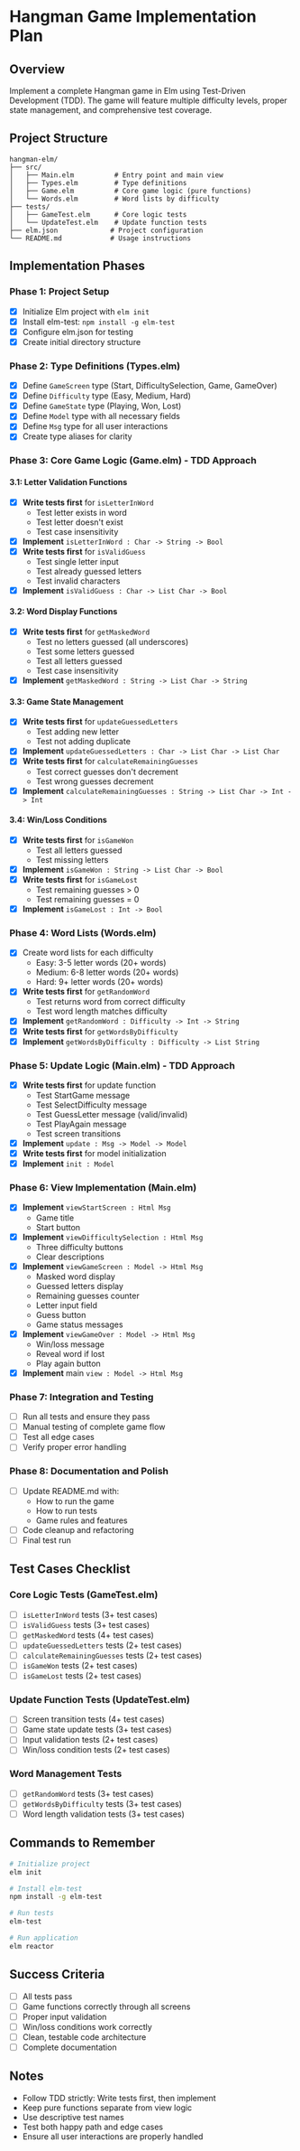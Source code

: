 # Hangman Game Implementation Plan

## Overview
Implement a complete Hangman game in Elm using Test-Driven Development (TDD). The game will feature multiple difficulty levels, proper state management, and comprehensive test coverage.

## Project Structure
```
hangman-elm/
├── src/
│   ├── Main.elm          # Entry point and main view
│   ├── Types.elm         # Type definitions
│   ├── Game.elm          # Core game logic (pure functions)
│   └── Words.elm         # Word lists by difficulty
├── tests/
│   ├── GameTest.elm      # Core logic tests
│   └── UpdateTest.elm    # Update function tests
├── elm.json             # Project configuration
└── README.md            # Usage instructions
```

## Implementation Phases

### Phase 1: Project Setup
- [x] Initialize Elm project with `elm init`
- [x] Install elm-test: `npm install -g elm-test`
- [x] Configure elm.json for testing
- [x] Create initial directory structure

### Phase 2: Type Definitions (Types.elm)
- [x] Define `GameScreen` type (Start, DifficultySelection, Game, GameOver)
- [x] Define `Difficulty` type (Easy, Medium, Hard)
- [x] Define `GameState` type (Playing, Won, Lost)
- [x] Define `Model` type with all necessary fields
- [x] Define `Msg` type for all user interactions
- [x] Create type aliases for clarity

### Phase 3: Core Game Logic (Game.elm) - TDD Approach

#### 3.1: Letter Validation Functions
- [x] **Write tests first** for `isLetterInWord`
  - Test letter exists in word
  - Test letter doesn't exist
  - Test case insensitivity
- [x] **Implement** `isLetterInWord : Char -> String -> Bool`
- [x] **Write tests first** for `isValidGuess`
  - Test single letter input
  - Test already guessed letters
  - Test invalid characters
- [x] **Implement** `isValidGuess : Char -> List Char -> Bool`

#### 3.2: Word Display Functions
- [x] **Write tests first** for `getMaskedWord`
  - Test no letters guessed (all underscores)
  - Test some letters guessed
  - Test all letters guessed
  - Test case insensitivity
- [x] **Implement** `getMaskedWord : String -> List Char -> String`

#### 3.3: Game State Management
- [x] **Write tests first** for `updateGuessedLetters`
  - Test adding new letter
  - Test not adding duplicate
- [x] **Implement** `updateGuessedLetters : Char -> List Char -> List Char`
- [x] **Write tests first** for `calculateRemainingGuesses`
  - Test correct guesses don't decrement
  - Test wrong guesses decrement
- [x] **Implement** `calculateRemainingGuesses : String -> List Char -> Int -> Int`

#### 3.4: Win/Loss Conditions
- [x] **Write tests first** for `isGameWon`
  - Test all letters guessed
  - Test missing letters
- [x] **Implement** `isGameWon : String -> List Char -> Bool`
- [x] **Write tests first** for `isGameLost`
  - Test remaining guesses > 0
  - Test remaining guesses = 0
- [x] **Implement** `isGameLost : Int -> Bool`

### Phase 4: Word Lists (Words.elm)
- [x] Create word lists for each difficulty
  - Easy: 3-5 letter words (20+ words)
  - Medium: 6-8 letter words (20+ words)
  - Hard: 9+ letter words (20+ words)
- [x] **Write tests first** for `getRandomWord`
  - Test returns word from correct difficulty
  - Test word length matches difficulty
- [x] **Implement** `getRandomWord : Difficulty -> Int -> String`
- [x] **Write tests first** for `getWordsByDifficulty`
- [x] **Implement** `getWordsByDifficulty : Difficulty -> List String`

### Phase 5: Update Logic (Main.elm) - TDD Approach
- [x] **Write tests first** for update function
  - Test StartGame message
  - Test SelectDifficulty message
  - Test GuessLetter message (valid/invalid)
  - Test PlayAgain message
  - Test screen transitions
- [x] **Implement** `update : Msg -> Model -> Model`
- [x] **Write tests first** for model initialization
- [x] **Implement** `init : Model`

### Phase 6: View Implementation (Main.elm)
- [x] **Implement** `viewStartScreen : Html Msg`
  - Game title
  - Start button
- [x] **Implement** `viewDifficultySelection : Html Msg`
  - Three difficulty buttons
  - Clear descriptions
- [x] **Implement** `viewGameScreen : Model -> Html Msg`
  - Masked word display
  - Guessed letters display
  - Remaining guesses counter
  - Letter input field
  - Guess button
  - Game status messages
- [x] **Implement** `viewGameOver : Model -> Html Msg`
  - Win/loss message
  - Reveal word if lost
  - Play again button
- [x] **Implement** main `view : Model -> Html Msg`

### Phase 7: Integration and Testing
- [ ] Run all tests and ensure they pass
- [ ] Manual testing of complete game flow
- [ ] Test all edge cases
- [ ] Verify proper error handling

### Phase 8: Documentation and Polish
- [ ] Update README.md with:
  - How to run the game
  - How to run tests
  - Game rules and features
- [ ] Code cleanup and refactoring
- [ ] Final test run

## Test Cases Checklist

### Core Logic Tests (GameTest.elm)
- [ ] `isLetterInWord` tests (3+ test cases)
- [ ] `isValidGuess` tests (3+ test cases)
- [ ] `getMaskedWord` tests (4+ test cases)
- [ ] `updateGuessedLetters` tests (2+ test cases)
- [ ] `calculateRemainingGuesses` tests (2+ test cases)
- [ ] `isGameWon` tests (2+ test cases)
- [ ] `isGameLost` tests (2+ test cases)

### Update Function Tests (UpdateTest.elm)
- [ ] Screen transition tests (4+ test cases)
- [ ] Game state update tests (3+ test cases)
- [ ] Input validation tests (2+ test cases)
- [ ] Win/loss condition tests (2+ test cases)

### Word Management Tests
- [ ] `getRandomWord` tests (3+ test cases)
- [ ] `getWordsByDifficulty` tests (3+ test cases)
- [ ] Word length validation tests (3+ test cases)

## Commands to Remember
```bash
# Initialize project
elm init

# Install elm-test
npm install -g elm-test

# Run tests
elm-test

# Run application
elm reactor
```

## Success Criteria
- [ ] All tests pass
- [ ] Game functions correctly through all screens
- [ ] Proper input validation
- [ ] Win/loss conditions work correctly
- [ ] Clean, testable code architecture
- [ ] Complete documentation

## Notes
- Follow TDD strictly: Write tests first, then implement
- Keep pure functions separate from view logic
- Use descriptive test names
- Test both happy path and edge cases
- Ensure all user interactions are properly handled